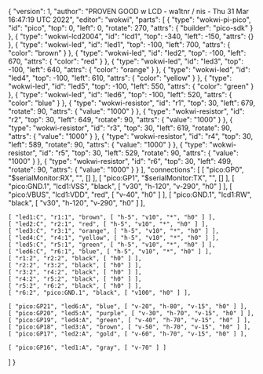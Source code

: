 {
  "version": 1,
  "author": "PROVEN GOOD w LCD - wa1tnr / nis - Thu 31 Mar 16:47:19 UTC 2022",
  "editor": "wokwi",
  "parts": [
    {
      "type": "wokwi-pi-pico",
      "id": "pico",
      "top": 0,
      "left": 0,
      "rotate": 270,
      "attrs": { "builder": "pico-sdk" }
    },
    { "type": "wokwi-lcd2004", "id": "lcd1", "top": -340, "left": -150, "attrs": {} },
    { "type": "wokwi-led", "id": "led1", "top": -100, "left": 700, "attrs": { "color": "brown" } },
    { "type": "wokwi-led", "id": "led2", "top": -100, "left": 670, "attrs": { "color": "red" } },
    {
      "type": "wokwi-led",
      "id": "led3",
      "top": -100,
      "left": 640,
      "attrs": { "color": "orange" }
    },
    {
      "type": "wokwi-led",
      "id": "led4",
      "top": -100,
      "left": 610,
      "attrs": { "color": "yellow" }
    },
    { "type": "wokwi-led", "id": "led5", "top": -100, "left": 550, "attrs": { "color": "green" } },
    { "type": "wokwi-led", "id": "led6", "top": -100, "left": 520, "attrs": { "color": "blue" } },
    {
      "type": "wokwi-resistor",
      "id": "r1",
      "top": 30,
      "left": 679,
      "rotate": 90,
      "attrs": { "value": "1000" }
    },
    {
      "type": "wokwi-resistor",
      "id": "r2",
      "top": 30,
      "left": 649,
      "rotate": 90,
      "attrs": { "value": "1000" }
    },
    {
      "type": "wokwi-resistor",
      "id": "r3",
      "top": 30,
      "left": 619,
      "rotate": 90,
      "attrs": { "value": "1000" }
    },
    {
      "type": "wokwi-resistor",
      "id": "r4",
      "top": 30,
      "left": 589,
      "rotate": 90,
      "attrs": { "value": "1000" }
    },
    {
      "type": "wokwi-resistor",
      "id": "r5",
      "top": 30,
      "left": 529,
      "rotate": 90,
      "attrs": { "value": "1000" }
    },
    {
      "type": "wokwi-resistor",
      "id": "r6",
      "top": 30,
      "left": 499,
      "rotate": 90,
      "attrs": { "value": "1000" }
    }
  ],
  "connections": [
    [ "pico:GP0", "$serialMonitor:RX", "", [] ],
    [ "pico:GP1", "$serialMonitor:TX", "", [] ],
    [ "pico:GND.1", "lcd1:VSS", "black", [ "v30", "h-120", "v-290", "h0" ] ],
    [ "pico:VBUS", "lcd1:VDD", "red", [ "v-40", "h0" ] ],
    [ "pico:GND.1", "lcd1:RW", "black", [ "v30", "h-120", "v-290", "h0" ] ],

    [ "led1:C", "r1:1", "brown", [ "h-5", "v10", "*", "h0" ] ],
    [ "led2:C", "r2:1", "red", [ "h-5", "v10", "*", "h0" ] ],
    [ "led3:C", "r3:1", "orange", [ "h-5", "v10", "*", "h0" ] ],
    [ "led4:C", "r4:1", "yellow", [ "h-5", "v10", "*", "h0" ] ],
    [ "led5:C", "r5:1", "green", [ "h-5", "v10", "*", "h0" ] ],
    [ "led6:C", "r6:1", "blue", [ "h-5", "v10", "*", "h0" ] ],
    [ "r1:2", "r2:2", "black", [ "h0" ] ],
    [ "r2:2", "r3:2", "black", [ "h0" ] ],
    [ "r3:2", "r4:2", "black", [ "h0" ] ],
    [ "r4:2", "r5:2", "black", [ "h0" ] ],
    [ "r5:2", "r6:2", "black", [ "h0" ] ],
    [ "r6:2", "pico:GND.1", "black", [ "v100", "h0" ] ],
    
    [ "pico:GP21", "led6:A", "blue", [ "v-20", "h-80", "v-15", "h0" ] ],
    [ "pico:GP20", "led5:A", "purple", [ "v-30", "h-70", "v-15", "h0" ] ],
    [ "pico:GP19", "led4:A", "green", [ "v-40", "h-70", "v-15", "h0" ] ],
    [ "pico:GP18", "led3:A", "brown", [ "v-50", "h-70", "v-15", "h0" ] ],
    [ "pico:GP17", "led2:A", "gold", [ "v-60", "h-70", "v-15", "h0" ] ],

    [ "pico:GP16", "led1:A", "gray", [ "v-70" ] ]
  ]
}
